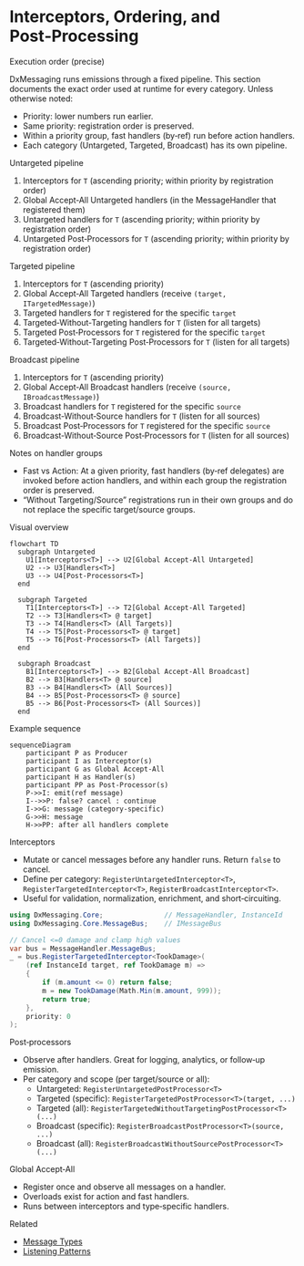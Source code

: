 # Interceptors, Ordering, and Post‑Processing

Execution order (precise)

DxMessaging runs emissions through a fixed pipeline. This section documents the exact order used at runtime for every category. Unless otherwise noted:

- Priority: lower numbers run earlier.
- Same priority: registration order is preserved.
- Within a priority group, fast handlers (by‑ref) run before action handlers.
- Each category (Untargeted, Targeted, Broadcast) has its own pipeline.

Untargeted pipeline

1) Interceptors for `T` (ascending priority; within priority by registration order)
2) Global Accept‑All Untargeted handlers (in the MessageHandler that registered them)
3) Untargeted handlers for `T` (ascending priority; within priority by registration order)
4) Untargeted Post‑Processors for `T` (ascending priority; within priority by registration order)

Targeted pipeline

1) Interceptors for `T` (ascending priority)
2) Global Accept‑All Targeted handlers (receive `(target, ITargetedMessage)`)
3) Targeted handlers for `T` registered for the specific `target`
4) Targeted‑Without‑Targeting handlers for `T` (listen for all targets)
5) Targeted Post‑Processors for `T` registered for the specific `target`
6) Targeted‑Without‑Targeting Post‑Processors for `T` (listen for all targets)

Broadcast pipeline

1) Interceptors for `T` (ascending priority)
2) Global Accept‑All Broadcast handlers (receive `(source, IBroadcastMessage)`)
3) Broadcast handlers for `T` registered for the specific `source`
4) Broadcast‑Without‑Source handlers for `T` (listen for all sources)
5) Broadcast Post‑Processors for `T` registered for the specific `source`
6) Broadcast‑Without‑Source Post‑Processors for `T` (listen for all sources)

Notes on handler groups

- Fast vs Action: At a given priority, fast handlers (by‑ref delegates) are invoked before action handlers, and within each group the registration order is preserved.
- “Without Targeting/Source” registrations run in their own groups and do not replace the specific target/source groups.

Visual overview

```mermaid
flowchart TD
  subgraph Untargeted
    U1[Interceptors<T>] --> U2[Global Accept‑All Untargeted]
    U2 --> U3[Handlers<T>]
    U3 --> U4[Post‑Processors<T>]
  end

  subgraph Targeted
    T1[Interceptors<T>] --> T2[Global Accept‑All Targeted]
    T2 --> T3[Handlers<T> @ target]
    T3 --> T4[Handlers<T> (All Targets)]
    T4 --> T5[Post‑Processors<T> @ target]
    T5 --> T6[Post‑Processors<T> (All Targets)]
  end

  subgraph Broadcast
    B1[Interceptors<T>] --> B2[Global Accept‑All Broadcast]
    B2 --> B3[Handlers<T> @ source]
    B3 --> B4[Handlers<T> (All Sources)]
    B4 --> B5[Post‑Processors<T> @ source]
    B5 --> B6[Post‑Processors<T> (All Sources)]
  end
```

Example sequence

```mermaid
sequenceDiagram
    participant P as Producer
    participant I as Interceptor(s)
    participant G as Global Accept‑All
    participant H as Handler(s)
    participant PP as Post‑Processor(s)
    P->>I: emit(ref message)
    I-->>P: false? cancel : continue
    I->>G: message (category‑specific)
    G->>H: message
    H->>PP: after all handlers complete
```

Interceptors

- Mutate or cancel messages before any handler runs. Return `false` to cancel.
- Define per category: `RegisterUntargetedInterceptor<T>`, `RegisterTargetedInterceptor<T>`, `RegisterBroadcastInterceptor<T>`.
- Useful for validation, normalization, enrichment, and short‑circuiting.

```csharp
using DxMessaging.Core;               // MessageHandler, InstanceId
using DxMessaging.Core.MessageBus;    // IMessageBus

// Cancel <=0 damage and clamp high values
var bus = MessageHandler.MessageBus;
_ = bus.RegisterTargetedInterceptor<TookDamage>(
    (ref InstanceId target, ref TookDamage m) =>
    {
        if (m.amount <= 0) return false;
        m = new TookDamage(Math.Min(m.amount, 999));
        return true;
    },
    priority: 0
);
```

Post‑processors

- Observe after handlers. Great for logging, analytics, or follow‑up emission.
- Per category and scope (per target/source or all):
  - Untargeted: `RegisterUntargetedPostProcessor<T>`
  - Targeted (specific): `RegisterTargetedPostProcessor<T>(target, ...)`
  - Targeted (all): `RegisterTargetedWithoutTargetingPostProcessor<T>(...)`
  - Broadcast (specific): `RegisterBroadcastPostProcessor<T>(source, ...)`
  - Broadcast (all): `RegisterBroadcastWithoutSourcePostProcessor<T>(...)`

Global Accept‑All

- Register once and observe all messages on a handler.
- Overloads exist for action and fast handlers.
- Runs between interceptors and type‑specific handlers.

Related

- [Message Types](MessageTypes.md)
- [Listening Patterns](ListeningPatterns.md)
